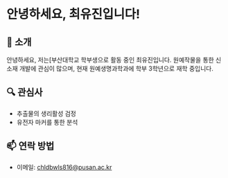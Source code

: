 ﻿# 안녕하세요, 최유진입니다!

## 👋 소개
안녕하세요, 저는[부산대학교 학부생으로 활동 중인 최유진입니다. 원예작물을 통한 신소재 개발에 관심이 많으며, 현재 원예생명과학과에 학부 3학년으로 재학 중입니다.

## 🔍 관심사
- 추출물의 생리활성 검정
- 유전자 마커를 통한 분석

## 📫 연락 방법
- 이메일: chldbwls816@pusan.ac.kr

